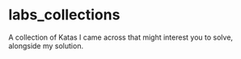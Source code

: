 # labs_collections
A collection of Katas I came across that might interest you to solve, alongside my solution.
